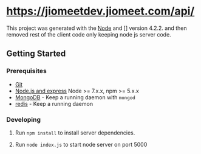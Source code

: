 # https://jiomeetdev.jiomeet.com/api/

This project was generated with the [Node](https://nodejs.org/) and [] version 4.2.2. and then removed rest of the client code only keeping node js server code.

## Getting Started

### Prerequisites

- [Git](https://git-scm.com/)
- [Node.js and express](https://nodejs.org) Node >= 7.x.x, npm >= 5.x.x
- [MongoDB](https://www.mongodb.org/) - Keep a running daemon with `mongod`
- [redis](https://redis.io/) - Keep a running daemon

### Developing

1. Run `npm install` to install server dependencies.

2. Run `node index.js` to start node server on port 5000